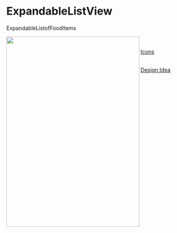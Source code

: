 # ExpandableListView
ExpandableListofFoodItems

<a href="url"><img src="https://github.com/KodiMadhavarao/ExpandaleListFoodItems/blob/master/Expandablelist.gif" align="left" height="500" width="350" ></a><br/>
<p><a href="https://www.flaticon.com/authors/eucalyp">Icons</a></p><br/><a href="https://dribbble.com/shots/3683180-Zeta-Express-Remote-Food-Ordering">Design Idea</a></p>

